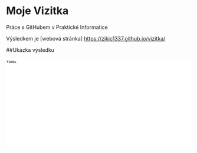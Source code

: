 # Moje Vizitka

Práce s GitHubem v Praktické Informatice

Výsledkem je [webová stránka] https://zikic1337.github.io/vizitka/

##Ukázka výsledku

![webová stránka](vizitka.png)
